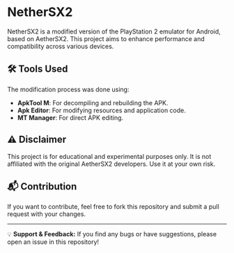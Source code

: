 # NetherSX2  

NetherSX2 is a modified version of the PlayStation 2 emulator for Android, based on AetherSX2. This project aims to enhance performance and compatibility across various devices.  

## 🛠️ Tools Used  
The modification process was done using:  
- **ApkTool M**: For decompiling and rebuilding the APK.  
- **Apk Editor**: For modifying resources and application code.  
- **MT Manager**: For direct APK editing.  

## ⚠️ Disclaimer  
This project is for educational and experimental purposes only. It is not affiliated with the original AetherSX2 developers. Use it at your own risk.  

## 📬 Contribution  
If you want to contribute, feel free to fork this repository and submit a pull request with your changes.  

---

💡 **Support & Feedback:** If you find any bugs or have suggestions, please open an issue in this repository!
